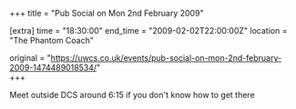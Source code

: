 +++
title = "Pub Social on Mon 2nd February 2009"

[extra]
time = "18:30:00"
end_time = "2009-02-02T22:00:00Z"
location = "The Phantom Coach"

original = "https://uwcs.co.uk/events/pub-social-on-mon-2nd-february-2009-1474489018534/"    
+++

Meet outside DCS around 6:15 if you don't know how to get there

